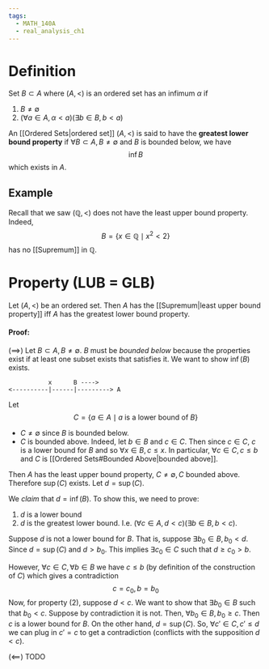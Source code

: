```yaml
---
tags:
  - MATH_140A
  - real_analysis_ch1
---
```

# Definition
Set $B\subset A$ where $(A, <)$ is an ordered set has an infimum $\alpha$ if
1. $B \neq \emptyset$
2. $(\forall a \in A, \alpha < a)(\exists b \in B, b < a)$

An [[Ordered Sets|ordered set]] $(A, <)$ is said to have the **greatest lower bound property** if $\forall B \subset A, B \neq \emptyset$ and $B$ is bounded below, we have
$$
\inf B
$$
which exists in $A$.

## Example
Recall that we saw $(\mathbb{Q}, <)$ does not have the least upper bound property. Indeed,
$$
B = \{x \in \mathbb{Q} \mid x^{2}< 2 \}
$$
has no [[Supremum]] in $\mathbb{Q}$. 

# Property (LUB = GLB)
Let $(A, <)$ be an ordered set. Then $A$ has the [[Supremum|least upper bound property]] iff $A$ has the greatest lower bound property.

#### Proof:
$(\implies)$
Let $B \subset A, B \neq \emptyset$. $B$ must be *bounded below* because the properties exist if at least one subset exists that satisfies it. We want to show $\inf(B)$ exists. 
```
           x      B ---->
<----------|------|---------> A
```
Let 
$$
C = \{a \in A \mid a \text{ is a lower bound of } B\}
$$
- $C \neq \emptyset$ since $B$ is bounded below.
- $C$ is bounded above. Indeed, let $b \in B$ and $c \in C$. Then since $c \in C$, $c$ is a lower bound for $B$ and so $\forall x \in B, c \leq x$. In particular, $\forall c \in C, c \leq b$ and $C$ is [[Ordered Sets#Bounded Above|bounded above]].  

Then $A$ has the least upper bound property, $C \neq \emptyset, C$ bounded above. Therefore $\sup(C)$ exists. Let $d = \sup(C)$.

We *claim* that $d = \inf(B)$. To show this, we need to prove:
1. $d$ is a lower bound
2. $d$ is the greatest lower bound. I.e. $(\forall c \in A, d < c)(\exists b \in B, b < c)$. 

Suppose $d$ is not a lower bound for $B$. That is, suppose $\exists b_{0}\in B, b_{0}< d$. Since $d = \sup(C)$ and $d > b_{0}$. This implies $\exists c_{0}\in C$ such that $d \geq c_{0} > b$. 

However, $\forall c \in C, \forall b \in B$ we have $c \leq b$ (by definition of the construction of $C$) which gives a contradiction
$$
c = c_{0},\, b = b_{0}
$$
Now, for property $(2)$, suppose $d < c$. We want to show that $\exists b_{0}\in B$ such that $b_{0} < c$. Suppose by contradiction it is not. Then, $\forall b_{0}\in B, b_{0}\geq c$. Then $c$ is a lower bound for $B$. On the other hand, $d = \sup(C)$. So, $\forall c' \in C, c' \leq d$ we can plug in $c' = c$ to get a contradiction (conflicts with the supposition $d<c$). 

$(\impliedby)$
TODO

